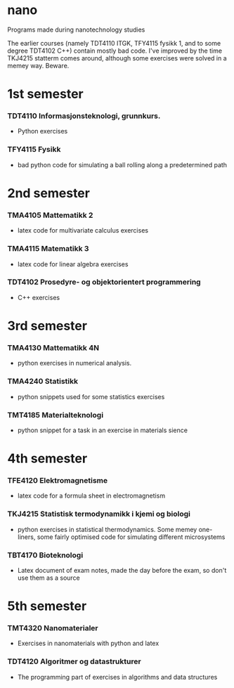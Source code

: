 # nano
Programs made during nanotechnology studies


The earlier courses (namely TDT4110 ITGK, TFY4115 fysikk 1, and to some degree TDT4102 C++) contain mostly bad code. 
I've improved by the time TKJ4215 statterm comes around, although some exercises were solved in a memey way. Beware.

# 1st semester
### TDT4110 Informasjonsteknologi, grunnkurs. 

- Python exercises

### TFY4115 Fysikk

- bad python code for simulating a ball rolling along a predetermined path

# 2nd semester
### TMA4105 Mattematikk 2

- latex code for multivariate calculus exercises

### TMA4115 Matematikk 3

- latex code for linear algebra exercises
### TDT4102 Prosedyre- og objektorientert programmering

- C++ exercises

# 3rd semester
### TMA4130 Mattematikk 4N

- python exercises in numerical analysis. 

### TMA4240 Statistikk

- python snippets used for some statistics exercises

### TMT4185 Materialteknologi

- python snippet for a task in an exercise in materials sience

# 4th semester
### TFE4120 Elektromagnetisme

- latex code for a formula sheet in electromagnetism

### TKJ4215 Statistisk termodynamikk i kjemi og biologi

- python exercises in statistical thermodynamics. Some memey one-liners, some fairly optimised code for simulating different microsystems

### TBT4170 Bioteknologi

- Latex document of exam notes, made the day before the exam, so don't use them as a source

# 5th semester
### TMT4320 Nanomaterialer

- Exercises in nanomaterials with python and latex 

### TDT4120 Algoritmer og datastrukturer

- The programming part of exercises in algorithms and data structures